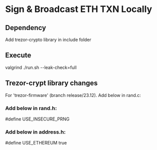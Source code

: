 # Sign & Broadcast ETH TXN Locally

## Dependency
Add trezor-crypto library in include folder

## Execute
valgrind ./run.sh --leak-check=full

## Trezor-crypt library changes
For 'trezor-firmware' (branch release/23.12). Add below in rand.c:

### Add below in rand.h:

#define USE_INSECURE_PRNG

### Add below in address.h:
#define USE_ETHEREUM true
